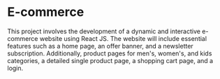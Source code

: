 # E-commerce
 This project involves the development of a dynamic and interactive e-commerce website using React JS. The website will include essential features such as a home page, an offer banner, and a newsletter subscription. Additionally, product pages for men's, women's, and kids categories, a detailed single product page, a shopping cart page, and a login.
